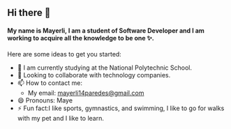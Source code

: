 ## Hi there 👋


#### My name is Mayerli, I am a student of Software Developer and I am working to acquire all the knowledge to be one ✨.

Here are some ideas to get you started:

- 🔭 I am currently studying at the National Polytechnic School.
- 👯 Looking to collaborate with technology companies.
- 📫 How to contact me:
    - My email: mayerli14paredes@gmail.com
- 😄 Pronouns: Maye
- ⚡ Fun fact:I like sports, gymnastics, and swimming, I like to go for walks with my pet and I like to learn.
